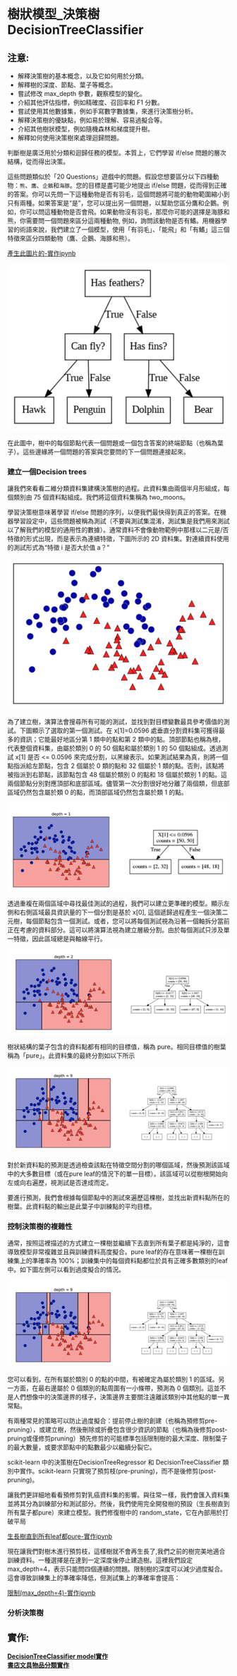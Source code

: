 # 樹狀模型_決策樹 DecisionTreeClassifier
## 注意:
- 解釋決策樹的基本概念，以及它如何用於分類。
- 解釋樹的深度、節點、葉子等概念。
- 嘗試修改 max_depth 參數，觀察模型的變化。
- 介紹其他評估指標，例如精確度、召回率和 F1 分數。
- 嘗試使用其他數據集，例如手寫數字數據集，來進行決策樹分析。
- 解釋決策樹的優缺點，例如易於理解、容易過擬合等。
- 介紹其他樹狀模型，例如隨機森林和梯度提升樹。
- 解釋如何使用決策樹來處理迴歸問題。

判斷樹是廣泛用於分類和迴歸任務的模型。本質上，它們學習 if/else 問題的層次結構，從而得出決策。

這些問題類似於「20 Questions」遊戲中的問題。假設您想要區分以下四種動物：`熊`、`鷹`、`企鵝`和`海豚`。您的目標是盡可能少地提出 if/else 問題，從而得到正確的答案。你可以先問一下這種動物是否有羽毛，這個問題將可能的動物範圍縮小到只有兩種。如果答案是“是”，您可以提出另一個問題，以幫助您區分鷹和企鵝。例如，你可以問這種動物是否會飛。如果動物沒有羽毛，那麼你可能的選擇是海豚和熊，你需要問一個問題來區分這兩種動物, 例如，詢問該動物是否有鰭。用機器學習的術語來說，我們建立了一個模型，使用「有羽毛」、「能飛」和「有鰭」這三個特徵來區分四類動物（鷹、企鵝、海豚和熊）。

[產生此圖片的-實作ipynb](./demo1.ipynb)

![](./images/pic1.png)

在此圖中，樹中的每個節點代表一個問題或一個包含答案的終端節點（也稱為葉子）。這些邊緣將一個問題的答案與您要問的下一個問題連接起來。

### 建立一個Decision trees

讓我們來看看二維分類資料集建構決策樹的過程。此資料集由兩個半月形組成，每個類別由 75 個資料點組成。我們將這個資料集稱為 two_moons。

學習決策樹意味著學習 if/else 問題的序列，以便我們最快得到真正的答案。在機器學習設定中，這些問題被稱為測試（不要與測試集混淆，測試集是我們用來測試以了解我們的模型的通用性的數據）。通常資料不會像動物範例中那樣以二元是/否特徵的形式出現，而是表示為連續特徵，下圖所示的 2D 資料集。對連續資料使用的測試形式為“特徵 i 是否大於值 a？”

![](./images/pic2.png)

為了建立樹，演算法會搜尋所有可能的測試，並找到對目標變數最具參考價值的測試。下圖顯示了選取的第一個測試。在 x[1]=0.0596 處垂直分割資料集可獲得最多的資訊；它能最好地區分第 1 類中的點和第 2 類中的點。頂部節點也稱為根，代表整個資料集，由屬於類別 0 的 50 個點和屬於類別 1 的 50 個點組成。透過測試 x[1] 是否 <= 0.0596 來完成分割，以黑線表示。如果測試結果為真，則將一個點指派給左節點，包含 2 個屬於 0 類的點和 32 個屬於 1 類的點。否則，該點將被指派到右節點，該節點包含 48 個屬於類別 0 的點和 18 個屬於類別 1 的點。這兩個節點分別對應頂部和底部區域。儘管第一次分割很好地分離了兩個類，但底部區域仍然包含屬於類 0 的點，而頂部區域仍然包含屬於類 1 的點。

![左邊是決策邊界(depth=1),右邊是決策樹](./images/pic3.png)

透過重複在兩個區域中尋找最佳測試的過程，我們可以建立更準確的模型。顯示左側和右側區域最具資訊量的下一個分割是基於 x[0], 這個遞歸過程產生一個決策二元樹，每個節點包含一個測試。或者，您可以將每個測試視為沿著一個軸拆分當前正在考慮的資料部分。這可以將演算法視為建立層級分割。由於每個測試只涉及單一特徵，因此區域總是與軸線平行。

![左邊是決策邊界(depth=2),右邊是決策樹](./images/pic4.png)

樹狀結構的葉子包含的資料點都有相同的目標值，稱為 pure。相同目標值的樹葉稱為「pure」。此資料集的最終分割如以下所示

![左邊是決策邊界(depth=9),右邊是決策樹](./images/pic5.png)

對於新資料點的預測是透過檢查該點在特徵空間分割的哪個區域，然後預測該區域中的大多數目標（或在pure leaf的情況下的單一目標）。該區域可以從樹根開始向左或向右遍歷，視測試是否達成而定。

要進行預測，我們會根據每個節點中的測試來遍歷這棵樹，並找出新資料點所在的樹葉。此資料點的輸出是此葉子中訓練點的平均目標。

### 控制決策樹的複雜性

通常，按照這裡描述的方式建立一棵樹並繼續下去直到所有葉子都是純淨的，這會導致模型非常複雜並且與訓練資料高度擬合。pure leaf的存在意味著一棵樹在訓練集上的準確率為 100%；訓練集中的每個資料點都位於具有正確多數類別的leaf中。如下圖左側可以看到過度擬合的情況。

![](./images/pic5.png)

您可以看到，在所有屬於類別 0 的點的中間，有被確定為屬於類別 1 的區域。另一方面，在最右邊屬於 0 個類別的點周圍有一小條帶，預測為 0 個類別。這並不是人們想像中的決策邊界的樣子，決策邊界主要關注遠離該類別中其他點的單一異常點。

有兩種常見的策略可以防止過度擬合：提前停止樹的創建（也稱為預修剪pre-pruning），或建立樹，然後刪除或折疊包含很少資訊的節點（也稱為後修剪post-pruing或僅修剪pruning）預先修剪的可能標準包括限制樹的最大深度、限制葉子的最大數量，或要求節點中的點數最少以繼續分裂它。

scikit-learn 中的決策樹在DecisionTreeRegressor 和 DecisionTreeClassifier 類別中實作。scikit-learn 只實現了預剪枝(pre-pruning)，而不是後修剪(post-pruning)。

讓我們更詳細地看看預修剪對乳癌資料集的影響。與往常一樣，我們會匯入資料集並將其分為訓練部分和測試部分。然後，我們使用完全開發樹的預設（生長樹直到所有葉子都pure）來建立模型。我們修復樹中的 random_state，它在內部用於打破平局

[生長樹直到所有leaf都pure-實作ipynb](./demo2.ipynb)

現在讓我們對樹木進行預剪枝，這樣樹就不會再生長了,我們之前的樹完美地適合訓練資料。一種選擇是在達到一定深度後停止建造樹。這裡我們設定max_depth=4，表示只能問四個連續的問題。限制樹的深度可以減少過度擬合。這會導致訓練集上的準確率降低，但測試集上的準確率會提高：

[限制(max_depth=4)-實作ipynb](./demo3.ipynb)

### 分析決策樹




## 實作:

[**DecisionTreeClassifier model實作**](./sklearn實作1.ipynb)  
[**書店文具物品分類實作**](./sklearn實作2)
